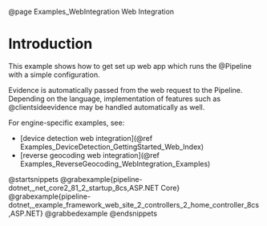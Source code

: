 @page Examples_WebIntegration Web Integration

# Introduction

This example shows how to get set up web app which runs the @Pipeline 
with a simple configuration.

Evidence is automatically passed from the web request to the Pipeline. 
Depending on the language, implementation of features such as 
@clientsideevidence may be handled automatically as well.

For engine-specific examples, see:
- [device detection web integration](@ref Examples_DeviceDetection_GettingStarted_Web_Index)
- [reverse geocoding web integration](@ref Examples_ReverseGeocoding_WebIntegration_Examples)

@startsnippets
@grabexample{pipeline-dotnet,_net_core2_81_2_startup_8cs,ASP.NET Core}
@grabexample{pipeline-dotnet,_example_framework_web_site_2_controllers_2_home_controller_8cs,ASP.NET}
@grabbedexample
@endsnippets
